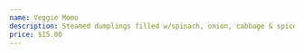 ```yaml
---
name: Veggie Momo
description: Steamed dumplings filled w/spinach, onion, cabbage & spices served with tomato sauce (*)
price: $15.00
---
```

